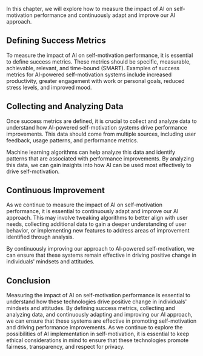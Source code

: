 
In this chapter, we will explore how to measure the impact of AI on self-motivation performance and continuously adapt and improve our AI approach.

Defining Success Metrics
------------------------

To measure the impact of AI on self-motivation performance, it is essential to define success metrics. These metrics should be specific, measurable, achievable, relevant, and time-bound (SMART). Examples of success metrics for AI-powered self-motivation systems include increased productivity, greater engagement with work or personal goals, reduced stress levels, and improved mood.

Collecting and Analyzing Data
-----------------------------

Once success metrics are defined, it is crucial to collect and analyze data to understand how AI-powered self-motivation systems drive performance improvements. This data should come from multiple sources, including user feedback, usage patterns, and performance metrics.

Machine learning algorithms can help analyze this data and identify patterns that are associated with performance improvements. By analyzing this data, we can gain insights into how AI can be used most effectively to drive self-motivation.

Continuous Improvement
----------------------

As we continue to measure the impact of AI on self-motivation performance, it is essential to continuously adapt and improve our AI approach. This may involve tweaking algorithms to better align with user needs, collecting additional data to gain a deeper understanding of user behavior, or implementing new features to address areas of improvement identified through analysis.

By continuously improving our approach to AI-powered self-motivation, we can ensure that these systems remain effective in driving positive change in individuals' mindsets and attitudes.

Conclusion
----------

Measuring the impact of AI on self-motivation performance is essential to understand how these technologies drive positive change in individuals' mindsets and attitudes. By defining success metrics, collecting and analyzing data, and continuously adapting and improving our AI approach, we can ensure that these systems are effective in promoting self-motivation and driving performance improvements. As we continue to explore the possibilities of AI implementation in self-motivation, it is essential to keep ethical considerations in mind to ensure that these technologies promote fairness, transparency, and respect for privacy.
